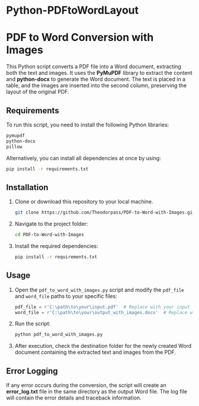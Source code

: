 # Python-PDFtoWordLayout
# PDF to Word Conversion with Images

This Python script converts a PDF file into a Word document, extracting both the text and images. It uses the **PyMuPDF** library to extract the content and **python-docx** to generate the Word document. The text is placed in a table, and the images are inserted into the second column, preserving the layout of the original PDF.

## Requirements

To run this script, you need to install the following Python libraries:

```bash
pymupdf
python-docx
pillow
```

Alternatively, you can install all dependencies at once by using:

```bash
pip install -r requirements.txt
```

## Installation

1. Clone or download this repository to your local machine.

   ```bash
   git clone https://github.com/Theodorpass/PDF-to-Word-with-Images.git
   ```

2. Navigate to the project folder:

   ```bash
   cd PDF-to-Word-with-Images
   ```

3. Install the required dependencies:

   ```bash
   pip install -r requirements.txt
   ```

## Usage

1. Open the `pdf_to_word_with_images.py` script and modify the `pdf_file` and `word_file` paths to your specific files:

   ```python
   pdf_file = r'C:\path\to\your\input.pdf'  # Replace with your input PDF file path
   word_file = r'C:\path\to\your\output_with_images.docx'  # Replace with your desired output Word file path
   ```

2. Run the script:

   ```bash
   python pdf_to_word_with_images.py
   ```

3. After execution, check the destination folder for the newly created Word document containing the extracted text and images from the PDF.

## Error Logging

If any error occurs during the conversion, the script will create an **error_log.txt** file in the same directory as the output Word file. The log file will contain the error details and traceback information.

